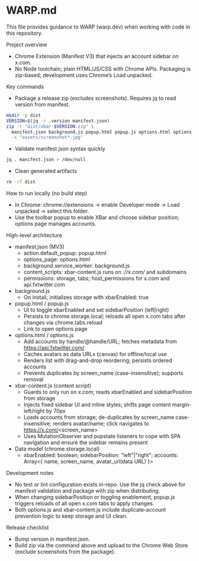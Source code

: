 # WARP.md

This file provides guidance to WARP (warp.dev) when working with code in this repository.

Project overview
- Chrome Extension (Manifest V3) that injects an account sidebar on x.com.
- No Node toolchain; plain HTML/JS/CSS with Chrome APIs. Packaging is zip-based; development uses Chrome’s Load unpacked.

Key commands
- Package a release zip (excludes screenshots). Requires jq to read version from manifest.
```bash path=null start=null
mkdir -p dist
VERSION=$(jq -r .version manifest.json)
zip -r "dist/xbar-$VERSION.zip" \
  manifest.json background.js popup.html popup.js options.html options.js xbar-content.js assets \
  -x "assets/screenshot*.jpg"
```
- Validate manifest.json syntax quickly
```bash path=null start=null
jq . manifest.json > /dev/null
```
- Clean generated artifacts
```bash path=null start=null
rm -rf dist
```

How to run locally (no build step)
- In Chrome: chrome://extensions → enable Developer mode → Load unpacked → select this folder.
- Use the toolbar popup to enable XBar and choose sidebar position; options page manages accounts.

High-level architecture
- manifest.json (MV3)
  - action.default_popup: popup.html
  - options_page: options.html
  - background.service_worker: background.js
  - content_scripts: xbar-content.js runs on *://x.com/* and subdomains
  - permissions: storage, tabs; host_permissions for x.com and api.fxtwitter.com
- background.js
  - On install, initializes storage with xbarEnabled: true
- popup.html / popup.js
  - UI to toggle xbarEnabled and set sidebarPosition (left|right)
  - Persists to chrome.storage.local; reloads all open x.com tabs after changes via chrome.tabs.reload
  - Link to open options page
- options.html / options.js
  - Add accounts by handle/@handle/URL; fetches metadata from https://api.fxtwitter.com/<handle>
  - Caches avatars as data URLs (canvas) for offline/local use
  - Renders list with drag-and-drop reordering; persists ordered accounts
  - Prevents duplicates by screen_name (case-insensitive); supports removal
- xbar-content.js (content script)
  - Guards to only run on x.com; reads xbarEnabled and sidebarPosition from storage
  - Injects fixed sidebar UI and inline styles; shifts page content margin-left/right by 70px
  - Loads accounts from storage; de-duplicates by screen_name case-insensitive; renders avatar/name; click navigates to https://x.com/<screen_name>
  - Uses MutationObserver and popstate listeners to cope with SPA navigation and ensure the sidebar remains present
- Data model (chrome.storage.local)
  - xbarEnabled: boolean; sidebarPosition: "left"|"right"; accounts: Array<{ name, screen_name, avatar_url(data URL) }>

Development notes
- No test or lint configuration exists in-repo. Use the jq check above for manifest validation and package with zip when distributing.
- When changing sidebarPosition or toggling enablement, popup.js triggers reloads of all open x.com tabs to apply changes.
- Both options.js and xbar-content.js include duplicate-account prevention logic to keep storage and UI clean.

Release checklist
- Bump version in manifest.json.
- Build zip via the command above and upload to the Chrome Web Store (exclude screenshots from the package).
